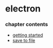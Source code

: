 ﻿
# electron
### chapter contents
 
* [getting started](getting_started.md)
* [save to file](save_to_file.md)
